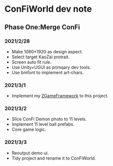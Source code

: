 # ConFiWorld dev note

## Phase One:Merge ConFi

### 2021/2/28
- Make 1080*1920 as design aspect.
- Select target KaoZai protrait.
- Screen auto fit rule.
- Use Unity+UGUI as primqary dev tools.
- Use bmfont to implement art-chars.

### 2021/3/1
- Implement my [ZGameFramework](https://github.com/iningwei/ZGameFramework) to this project.

### 2021/3/2
- Slice ConFi Demon photo to 11 levels.
- Implement 11 level ball prefabs.
- Core game logic.

### 2021/3/3
- Reoutput demo ui.
- Tidy project and rename it to ConFiWorld.